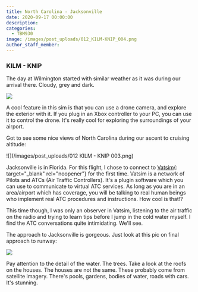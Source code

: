 ```yaml
---
title: North Carolina - Jacksonville
date: 2020-09-17 00:00:00
description:
categories:
  - TBM930
image: /images/post_uploads/012_KILM-KNIP_004.png
author_staff_member:
---
```


### KILM - KNIP

The day at Wilmington started with similar weather as it was during our arrival there. Cloudy, grey and dark.

![](/images/post_uploads/012_KILM-KNIP_002.png)

A cool feature in this sim is that you can use a drone camera, and explore the exterior with it. If you plug in an Xbox controller to your PC, you can use it to control the drone. It's really cool for exploring the surroundings of your airport.

Got to see some nice views of North Carolina during our ascent to cruising altitude:

![](/images/post_uploads/012 KILM - KNIP 003.png)

Jacksonville is in Florida. For this flight, I chose to connect to [Vatsim](https://www.vatsim.net/){: target="_blank" rel="noopener"} for the first time. Vatsim is a network of Pilots and ATCs (Air Traffic Controllers). It's a plugin software which you can use to communicate to virtual ATC services. As long as you are in an area/airport which has coverage, you will be talking to real human beings who implement real ATC procedures and instructions. How cool is that\!?

This time though, I was only an observer in Vatsim, listening to the air traffic on the radio and trying to learn tips before I jump in the cold water myself. I find the ATC conversations quite intimidating. We'll see.

The approach to Jacksonville is gorgeous. Just look at this pic on final approach to runway:

![](/images/post_uploads/012_KILM-KNIP_004.png)

Pay attention to the detail of the water. The trees. Take a look at the roofs on the houses. The houses are not the same. These probably come from satellite imagery. There's pools, gardens, bodies of water, roads with cars. It's stunning.
